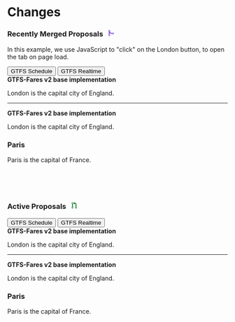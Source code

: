 # Changes

### Recently Merged Proposals &ensp;<img src="../assets/pr-merged.svg" style="height:1em;"/>

<p>In this example, we use JavaScript to "click" on the London button, to open the tab on page load.</p>

<!--first tab-->

<div class="tab">
  <button class="tablinks l" onclick="openCity(event, 'london')" id="defaultOpen">GTFS Schedule</button>
  <button class="tablinks p" onclick="openCity(event, 'paris')">GTFS Realtime</button>
</div>

<div class="tabcontent london">
  <strong>GTFS-Fares v2 base implementation</strong>
  <p>London is the capital city of England.</p>
  <hr>
  <strong>GTFS-Fares v2 base implementation</strong>
  <p>London is the capital city of England.</p>
</div>

<div class="tabcontent paris">
  <h3>Paris</h3>
  <p>Paris is the capital of France.</p> 
</div>

<!--first tab-->

<br><br><br>

### Active Proposals &ensp;<img src="../assets/pr-active.svg" style="height:1em;"/>

<div class="tab">
  <button class="tablinks l" onclick="openCity(event, 'london')" id="defaultOpen">GTFS Schedule</button>
  <button class="tablinks p" onclick="openCity(event, 'paris')">GTFS Realtime</button>
</div>

<div class="tabcontent london">
  <strong>GTFS-Fares v2 base implementation</strong>
  <p>London is the capital city of England.</p>
  <hr>
  <strong>GTFS-Fares v2 base implementation</strong>
  <p>London is the capital city of England.</p>
</div>

<div class="tabcontent paris">
  <h3>Paris</h3>
  <p>Paris is the capital of France.</p> 
</div>